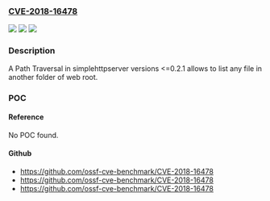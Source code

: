 ### [CVE-2018-16478](https://cve.mitre.org/cgi-bin/cvename.cgi?name=CVE-2018-16478)
![](https://img.shields.io/static/v1?label=Product&message=simplehttpserver&color=blue)
![](https://img.shields.io/static/v1?label=Version&message=n%2Fa&color=blue)
![](https://img.shields.io/static/v1?label=Vulnerability&message=Path%20Traversal%20(CWE-22)&color=brighgreen)

### Description

A Path Traversal in simplehttpserver versions <=0.2.1 allows to list any file in another folder of web root.

### POC

#### Reference
No POC found.

#### Github
- https://github.com/ossf-cve-benchmark/CVE-2018-16478
- https://github.com/ossf-cve-benchmark/CVE-2018-16478
- https://github.com/ossf-cve-benchmark/CVE-2018-16478

